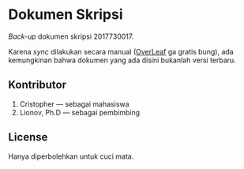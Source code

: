 # Dokumen Skripsi

_Back-up_ dokumen skripsi 2017730017.

Karena _sync_ dilakukan secara manual ([OverLeaf](https://www.overleaf.com/) ga gratis bung), ada kemungkinan bahwa dokumen yang ada disini bukanlah versi terbaru.

## Kontributor

1. Cristopher — sebagai mahasiswa
2. Lionov, Ph.D — sebagai pembimbing

## License

Hanya diperbolehkan untuk cuci mata.
